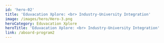 ```yaml
---
id: 'hero-02'
title: 'Eduvacation Xplore: <br> Industry-University Integration'
image: /images/hero/Hero-3.png
heroCategory: Eduvacation Xplore
heroTitle: 'Eduvacation Xplore: <br> Industry-University Integration'
link: /aboard-program2
---
```

